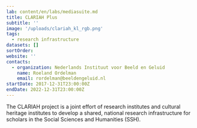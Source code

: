 ```yaml
---
lab: content/en/labs/mediasuite.md
title: CLARIAH Plus
subtitle: ''
image: '/uploads/clariah_kl_rgb.png'
tags:
  - research infrastructure
datasets: []
sortOrder:
website: ''
contacts:
  - organization: Nederlands Instituut voor Beeld en Geluid
    name: Roeland Ordelman
    email: rordelman@beeldengeluid.nl
startDate: 2017-12-31T23:00:00Z
endDate: 2022-12-31T23:00:00Z
---
```


The CLARIAH project is a joint effort of research institutes and cultural heritage institutes to develop a shared, national research infrastructure for scholars in the Social Sciences and Humanities (SSH).
